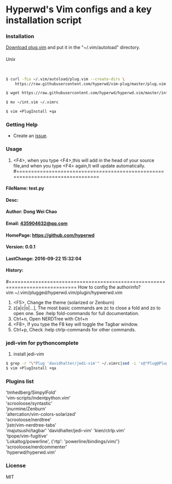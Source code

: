 # Hyperwd's Vim configs and a key installation script                                                                

### Installation

[Download plug.vim](https://raw.githubusercontent.com/hyperwd/vim-plug/master/plug.vim)
and put it in the "~/.vim/autoload" directory.

###### Unix

```sh

$ curl -fLo ~/.vim/autoload/plug.vim --create-dirs \
    https://raw.githubusercontent.com/hyperwd/vim-plug/master/plug.vim

$ wget https://raw.githubusercontent.com/hyperwd/hyperwd.vim/master/int.vim -O ~/int.vim

$ mv ~/int.vim ~/.vimrc

$ vim +PlugInstall +qa


```

### Getting Help

- Create an [issue](https://github.com/hyperwd/hyperwd.vim/issues/new).

### Usage

1.  \<F4\>,    when you type \<F4\>,this will add in the head of your source file,and
   when you type \<F4\> again,It will update automatically.
 #===============================================================================
 ####     FileName: test.py                                                          
 ####         Desc:                                                               
 ####       Author: Dong Wei Chao                                                 
 ####        Email: 435904632@qq.com                                              
 ####     HomePage: https://github.com/hyperwd                                    
 ####      Version: 0.0.1                                                         
 ####   LastChange: 2016-09-22 15:32:04                                           
 ####      History:                                                               
 #=============================================================================
 How to config the authorinfo?<br>
    vim ~/.vim/plugged/hyperwd.vim/plugin/hypwerwd.vim
1.  \<F5\>,     Change the theme (solarized or Zenburn)
1.  z[a|c|o|...],    The most basic commands are zc to close a fold and zo to open one. See
   :help fold-commands for full documentation.
1.  Ctrl+n,  Open NERDTree with Ctrl+n
1.  \<F8\>,    If you type the F8 key will toggle the Tagbar window.
1.  Ctrl+p,   Check :help ctrlp-commands for other commands.



### jedi-vim for pythoncomplete

1. install jedi-vim
```sh
$ grep -r "\"Plug 'davidhalter/jedi-vim'" ~/.vimrc|sed -i 's@"Plug@Plug@' ~/.vimrc
$ vim +PlugInstall +qa

```

### Plugins list

   'tmhedberg/SimpylFold'                                  
   'vim-scripts/indentpython.vim'                          
   'scrooloose/syntastic'                                  
   'jnurmine/Zenburn'                                      
   'altercation/vim-colors-solarized'                      
   'scrooloose/nerdtree'                                   
   'jistr/vim-nerdtree-tabs'                               
   'majutsushi/tagbar'
   'davidhalter/jedi-vim'
   'kien/ctrlp.vim'                                        
   'tpope/vim-fugitive'                                    
   'Lokaltog/powerline', \{'rtp': 'powerline/bindings/vim/'\}
   'scrooloose/nerdcommenter'                              
   'hyperwd/hyperwd.vim'                                   

### License

MIT

